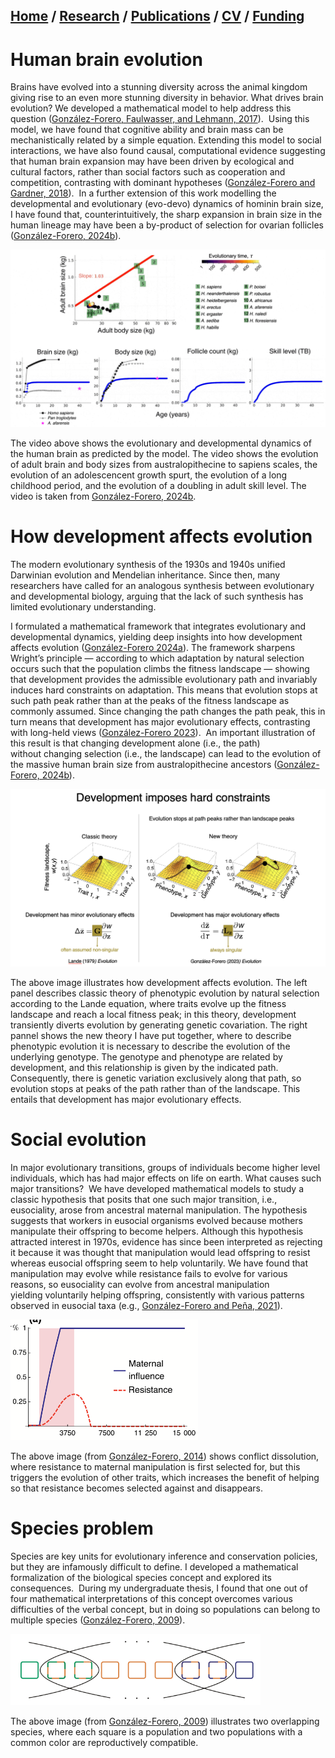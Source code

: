 ## [Home](https://mauriciogforero.github.io) / [Research](https://mauriciogforero.github.io/research) / [Publications](https://mauriciogforero.github.io/publications) / [CV](https://mauriciogforero.github.io/cv) / [Funding](https://mauriciogforero.github.io/funding)

# Human brain evolution

Brains have evolved into a stunning diversity across the animal kingdom giving rise to an even more stunning diversity in behavior. What drives brain evolution? We developed a mathematical model to help address this question ([González-Forero, Faulwasser, and Lehmann, 2017](https://journals.plos.org/ploscompbiol/article?id=10.1371/journal.pcbi.1005380)).
​
Using this model, we have found that cognitive ability and brain mass can be mechanistically related by a simple equation. Extending this model to social interactions, we have also found causal, computational evidence suggesting that human brain expansion may have been driven by ecological and cultural factors, rather than social factors such as cooperation and competition, contrasting with dominant hypotheses ([González-Forero and Gardner, 2018](https://rdcu.be/O1Vc)).
​
In a further extension of this work modelling the developmental and evolutionary (evo-devo) dynamics of hominin brain size, I have found that, counterintuitively, the sharp expansion in brain size in the human lineage may have been a by-product of selection for ovarian follicles ([González-Forero, 2024b](https://www.nature.com/articles/s41562-024-01887-8)).

<img src="docs/assets/images/SVideoShortInfiniteLoop.gif" alt="Video showing the evolutionary and developmental dynamics of the human brain as predicted by the model" width="600"/> 

The video above shows the evolutionary and developmental dynamics of the human brain as predicted by the model. The video shows the evolution of adult brain and body sizes from australopithecine to sapiens scales, the evolution of an adolescencent growth spurt, the evolution of a long childhood period, and the evolution of a doubling in adult skill level. The video is taken from [González-Forero, 2024b](https://www.nature.com/articles/s41562-024-01887-8).

# How development affects evolution

The modern evolutionary synthesis of the 1930s and 1940s unified Darwinian evolution and Mendelian inheritance. Since then, many researchers have called for an analogous synthesis between evolutionary and developmental biology, arguing that the lack of such synthesis has limited evolutionary understanding. 

I formulated a mathematical framework that integrates evolutionary and developmental dynamics, yielding deep insights into how development affects evolution ([González-Forero 2024a](https://www.sciencedirect.com/science/article/pii/S0040580923000758)). The framework sharpens Wright’s principle — according to which adaptation by natural selection occurs such that the population climbs the fitness landscape — showing that development provides the admissible evolutionary path and invariably induces hard constraints on adaptation. This means that evolution stops at such path peak rather than at the peaks of the fitness landscape as commonly assumed. Since changing the path changes the path peak, this in turn means that development has major evolutionary effects, contrasting with long-held views ([González-Forero 2023](https://academic.oup.com/evolut/article/77/2/562/6955321)).
​
An important illustration of this result is that changing development alone (i.e., the path) without changing selection (i.e., the landscape) can lead to the evolution of the massive human brain size from australopithecine ancestors ([González-Forero, 2024b](https://www.nature.com/articles/s41562-024-01887-8)).

<img src="docs/assets/images/Evolution2023Thumbnail.png" alt="Image describing how development affects evolution" width="600"/> 

The above image illustrates how development affects evolution. The left panel describes classic theory of phenotypic evolution by natural selection according to the Lande equation, where traits evolve up the fitness landscape and reach a local fitness peak; in this theory, development transiently diverts evolution by generating genetic covariation. The right pannel shows the new theory I have put together, where to describe phenotypic evolution it is necessary to describe the evolution of the underlying genotype. The genotype and phenotype are related by development, and this relationship is given by the indicated path. Consequently, there is genetic variation exclusively along that path, so evolution stops at peaks of the path rather than of the landscape. This entails that development has major evolutionary effects.

# Social evolution

In major evolutionary transitions, groups of individuals become higher level individuals, which has had major effects on life on earth. What causes such major transitions?
​
We have developed mathematical models to study a classic hypothesis that posits that one such major transition, i.e., eusociality, arose from ancestral maternal manipulation. The hypothesis suggests that workers in eusocial organisms evolved because mothers manipulate their offspring to become helpers. Although this hypothesis attracted interest in 1970s, evidence has since been interpreted as rejecting it because it was thought that manipulation would lead offspring to resist whereas eusocial offspring seem to help voluntarily. We have found that manipulation may evolve while resistance fails to evolve for various reasons, so eusociality can evolve from ancestral manipulation yielding voluntarily helping offspring, consistently with various patterns observed in eusocial taxa (e.g., [González-Forero and Peña, 2021](https://royalsocietypublishing.org/doi/10.1098/rspb.2021.0386)).

<img src="docs/assets/images/MaternalManipulationThumbnail.png" alt="Image describing conflict dissolution" width="300"/> 

The above image (from [González-Forero, 2014](https://onlinelibrary.wiley.com/doi/10.1111/jeb.12744)) shows conflict dissolution, where resistance to maternal manipulation is first selected for, but this triggers the evolution of other traits, which increases the benefit of helping so that resistance becomes selected against and disappears.

# Species problem

Species are key units for evolutionary inference and conservation policies, but they are infamously difficult to define. I developed a mathematical formalization of the biological species concept and explored its consequences.
​
During my undergraduate thesis, I found that one out of four mathematical interpretations of this concept overcomes various difficulties of the verbal concept, but in doing so populations can belong to multiple species ([González-Forero, 2009](FullJTB09.pdf)).

<img src="docs/assets/images/OverlappingSpeciesThumbnail.png" alt="Image describing overlapping species" width="400"/> 

The above image (from [González-Forero, 2009](https://www.sciencedirect.com/science/article/abs/pii/S002251930800489X)) illustrates two overlapping species, where each square is a population and two populations with a common color are reproductively compatible.


